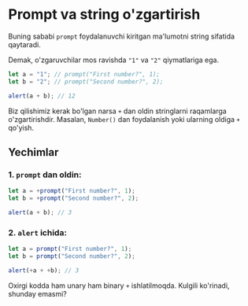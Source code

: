 # Prompt va string o'zgartirish

Buning sababi `prompt` foydalanuvchi kiritgan ma'lumotni string sifatida qaytaradi.

Demak, o'zgaruvchilar mos ravishda `"1"` va `"2"` qiymatlariga ega.

```js run
let a = "1"; // prompt("First number?", 1);
let b = "2"; // prompt("Second number?", 2);

alert(a + b); // 12
```

Biz qilishimiz kerak bo'lgan narsa `+` dan oldin stringlarni raqamlarga o'zgartirishdir. Masalan, `Number()` dan foydalanish yoki ularning oldiga `+` qo'yish.

## Yechimlar

### 1. `prompt` dan oldin:

```js run
let a = +prompt("First number?", 1);
let b = +prompt("Second number?", 2);

alert(a + b); // 3
```

### 2. `alert` ichida:

```js run
let a = prompt("First number?", 1);
let b = prompt("Second number?", 2);

alert(+a + +b); // 3
```

Oxirgi kodda ham unary ham binary `+` ishlatilmoqda. Kulgili ko'rinadi, shunday emasmi?